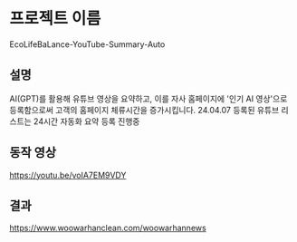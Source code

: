 # 프로젝트 이름

EcoLifeBaLance-YouTube-Summary-Auto

## 설명

AI(GPT)를 활용해 유튜브 영상을 요약하고, 이를 자사 홈페이지에 '인기 AI 영상'으로 등록함으로써 고객의 홈페이지 체류시간을 증가시킵니다.
24.04.07 등록된 유튜브 리스트는 24시간 자동화 요약 등록 진행중

## 동작 영상

https://youtu.be/voIA7EM9VDY

## 결과

https://www.woowarhanclean.com/woowarhannews
